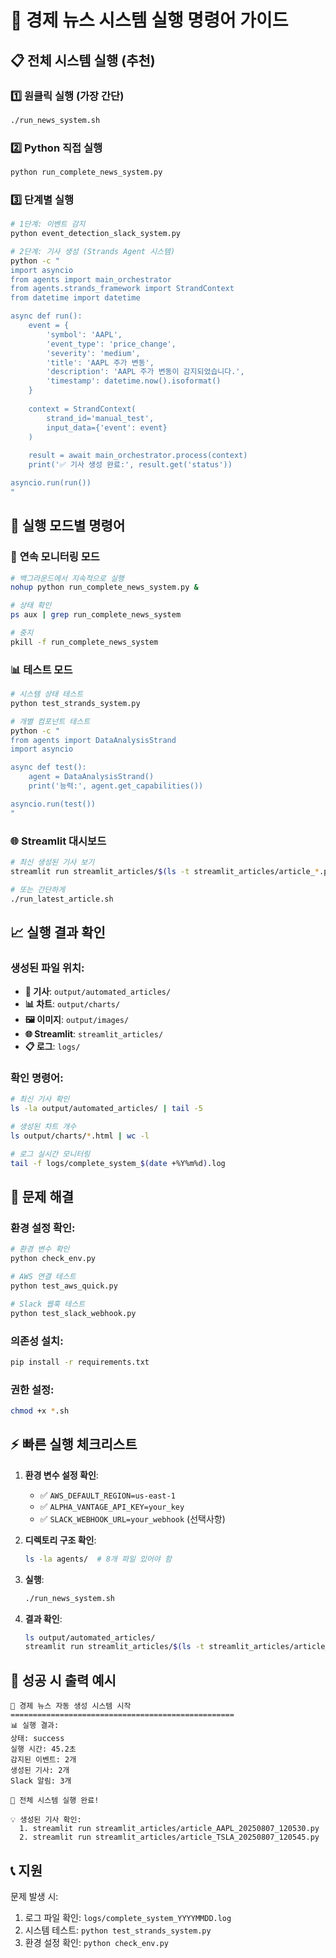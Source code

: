 # 🚀 경제 뉴스 시스템 실행 명령어 가이드

## 📋 전체 시스템 실행 (추천)

### 1️⃣ **원클릭 실행 (가장 간단)**
```bash
./run_news_system.sh
```

### 2️⃣ **Python 직접 실행**
```bash
python run_complete_news_system.py
```

### 3️⃣ **단계별 실행**
```bash
# 1단계: 이벤트 감지
python event_detection_slack_system.py

# 2단계: 기사 생성 (Strands Agent 시스템)
python -c "
import asyncio
from agents import main_orchestrator
from agents.strands_framework import StrandContext
from datetime import datetime

async def run():
    event = {
        'symbol': 'AAPL',
        'event_type': 'price_change', 
        'severity': 'medium',
        'title': 'AAPL 주가 변동',
        'description': 'AAPL 주가 변동이 감지되었습니다.',
        'timestamp': datetime.now().isoformat()
    }
    
    context = StrandContext(
        strand_id='manual_test',
        input_data={'event': event}
    )
    
    result = await main_orchestrator.process(context)
    print('✅ 기사 생성 완료:', result.get('status'))

asyncio.run(run())
"
```

## 🎯 실행 모드별 명령어

### 🔄 **연속 모니터링 모드**
```bash
# 백그라운드에서 지속적으로 실행
nohup python run_complete_news_system.py &

# 상태 확인
ps aux | grep run_complete_news_system

# 중지
pkill -f run_complete_news_system
```

### 📊 **테스트 모드**
```bash
# 시스템 상태 테스트
python test_strands_system.py

# 개별 컴포넌트 테스트
python -c "
from agents import DataAnalysisStrand
import asyncio

async def test():
    agent = DataAnalysisStrand()
    print('능력:', agent.get_capabilities())

asyncio.run(test())
"
```

### 🌐 **Streamlit 대시보드**
```bash
# 최신 생성된 기사 보기
streamlit run streamlit_articles/$(ls -t streamlit_articles/article_*.py | head -1)

# 또는 간단하게
./run_latest_article.sh
```

## 📈 **실행 결과 확인**

### 생성된 파일 위치:
- **📰 기사**: `output/automated_articles/`
- **📊 차트**: `output/charts/`
- **🖼️ 이미지**: `output/images/`
- **🌐 Streamlit**: `streamlit_articles/`
- **📋 로그**: `logs/`

### 확인 명령어:
```bash
# 최신 기사 확인
ls -la output/automated_articles/ | tail -5

# 생성된 차트 개수
ls output/charts/*.html | wc -l

# 로그 실시간 모니터링
tail -f logs/complete_system_$(date +%Y%m%d).log
```

## 🔧 **문제 해결**

### 환경 설정 확인:
```bash
# 환경 변수 확인
python check_env.py

# AWS 연결 테스트
python test_aws_quick.py

# Slack 웹훅 테스트
python test_slack_webhook.py
```

### 의존성 설치:
```bash
pip install -r requirements.txt
```

### 권한 설정:
```bash
chmod +x *.sh
```

## ⚡ **빠른 실행 체크리스트**

1. **환경 변수 설정 확인**:
   - ✅ `AWS_DEFAULT_REGION=us-east-1`
   - ✅ `ALPHA_VANTAGE_API_KEY=your_key`
   - ✅ `SLACK_WEBHOOK_URL=your_webhook` (선택사항)

2. **디렉토리 구조 확인**:
   ```bash
   ls -la agents/  # 8개 파일 있어야 함
   ```

3. **실행**:
   ```bash
   ./run_news_system.sh
   ```

4. **결과 확인**:
   ```bash
   ls output/automated_articles/
   streamlit run streamlit_articles/$(ls -t streamlit_articles/article_*.py | head -1)
   ```

## 🎉 **성공 시 출력 예시**

```
🚀 경제 뉴스 자동 생성 시스템 시작
==================================================
📊 실행 결과:
상태: success
실행 시간: 45.2초
감지된 이벤트: 2개
생성된 기사: 2개
Slack 알림: 3개

🎉 전체 시스템 실행 완료!

💡 생성된 기사 확인:
  1. streamlit run streamlit_articles/article_AAPL_20250807_120530.py
  2. streamlit run streamlit_articles/article_TSLA_20250807_120545.py
```

## 📞 **지원**

문제 발생 시:
1. 로그 파일 확인: `logs/complete_system_YYYYMMDD.log`
2. 시스템 테스트: `python test_strands_system.py`
3. 환경 설정 확인: `python check_env.py`
